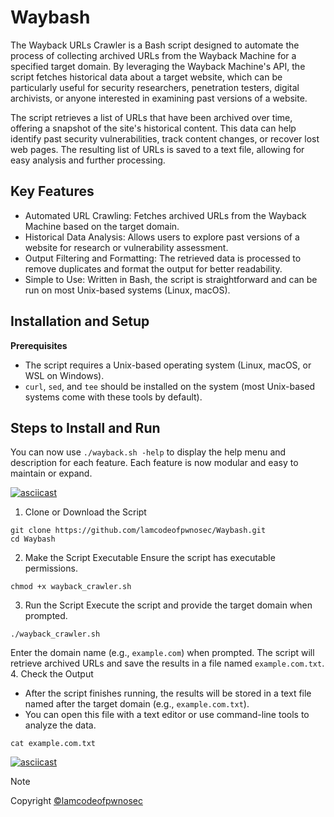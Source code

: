 # Waybash
The Wayback URLs Crawler is a Bash script designed to automate the process of collecting archived URLs from the Wayback Machine for a specified target domain. By leveraging the Wayback Machine's API, the script fetches historical data about a target website, which can be particularly useful for security researchers, penetration testers, digital archivists, or anyone interested in examining past versions of a website.

The script retrieves a list of URLs that have been archived over time, offering a snapshot of the site's historical content. This data can help identify past security vulnerabilities, track content changes, or recover lost web pages. The resulting list of URLs is saved to a text file, allowing for easy analysis and further processing.

## Key Features
 * Automated URL Crawling: Fetches archived URLs from the Wayback Machine based on the target domain.
 * Historical Data Analysis: Allows users to explore past versions of a website for research or vulnerability assessment.
 * Output Filtering and Formatting: The retrieved data is processed to remove duplicates and format the output for better readability.
 * Simple to Use: Written in Bash, the script is straightforward and can be run on most Unix-based systems (Linux, macOS).

## Installation and Setup
**Prerequisites**
 * The script requires a Unix-based operating system (Linux, macOS, or WSL on Windows).
 * `curl`, `sed`, and `tee` should be installed on the system (most Unix-based systems come with these tools by default).

## Steps to Install and Run
You can now use `./wayback.sh -help` to display the help menu and description for each feature. Each feature is now modular and easy to maintain or expand.

[![asciicast](https://asciinema.org/a/682269.svg)](https://asciinema.org/a/682269)

1. Clone or Download the Script
```
git clone https://github.com/lamcodeofpwnosec/Waybash.git
cd Waybash
```
2. Make the Script Executable
Ensure the script has executable permissions.
```
chmod +x wayback_crawler.sh
```
3. Run the Script
Execute the script and provide the target domain when prompted.
```
./wayback_crawler.sh
```
Enter the domain name (e.g., `example.com`) when prompted. The script will retrieve archived URLs and save the results in a file named `example.com.txt`.
4. Check the Output
  * After the script finishes running, the results will be stored in a text file named after the target domain (e.g., `example.com.txt`).
  * You can open this file with a text editor or use command-line tools to analyze the data.
```
cat example.com.txt
```
[![asciicast](https://asciinema.org/a/681742.svg)](https://asciinema.org/a/681742)

> [!NOTE]
> Copyright [©lamcodeofpwnosec](https://github.com/lamcodeofpwnosec/)

